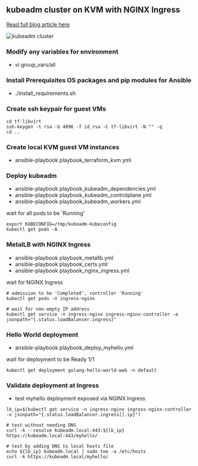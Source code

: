 ## kubeadm cluster on KVM with NGINX Ingress

[Read full blog article here](https://fabianlee.org/2022/05/25/kvm-kubeadm-cluster-on-kvm-using-ansible/)

![kubeadm cluster](https://github.com/fabianlee/kubeadm-cluster-kvm/raw/main/diagrams/kubeadm-3node.png)

### Modify any variables for environment
  * vi group_vars/all

### Install Prerequisites OS packages and pip modules for Ansible
  * ./install_requirements.sh

### Create ssh keypair for guest VMs
```
cd tf-libvirt
ssh-keygen -t rsa -b 4096 -f id_rsa -C tf-libvirt -N "" -q
cd ..
```

### Create local KVM guest VM instances
  * ansible-playbook playbook_terraform_kvm.yml

### Deploy kubeadm
  * ansible-playbook playbook_kubeadm_dependencies.yml
  * ansible-playbook playbook_kubeadm_controlplane.yml
  * ansible-playbook playbook_kubeadm_workers.yml

wait for all pods to be 'Running'
```
export KUBECONFIG=/tmp/kubeadm-kubeconfig
kubectl get pods -A
```

### MetalLB with NGINX Ingress
  * ansible-playbook playbook_metallb.yml
  * ansible-playbook playbook_certs.yml
  * ansible-playbook playbook_nginx_ingress.yml 

wait for NGINX Ingress
```
# admission to be 'Completed', controller 'Running'
kubectl get pods -n ingress-nginx

# wait for non-empty IP address
kubectl get service -n ingress-nginx ingress-nginx-controller -o jsonpath="{.status.loadBalancer.ingress}"
```

### Hello World deployment
  * ansible-playbook playbook_deploy_myhello.yml

wait for deployment to be Ready 1/1
```
kubectl get deployment golang-hello-world-web -n default
```


### Validate deployment at Ingress
  * test myhello deployment exposed via NGINX Ingress
```
lb_ip=$(kubectl get service -n ingress-nginx ingress-nginx-controller -o jsonpath="{.status.loadBalancer.ingress[].ip}")

# test without needing DNS
curl -k --resolve kubeadm.local:443:${lb_ip} https://kubeadm.local:443/myhello/

# test by adding DNS to local hosts file
echo ${lb_ip} kubeadm.local | sudo tee -a /etc/hosts
curl -k https://kubeadm.local/myhello/
```
